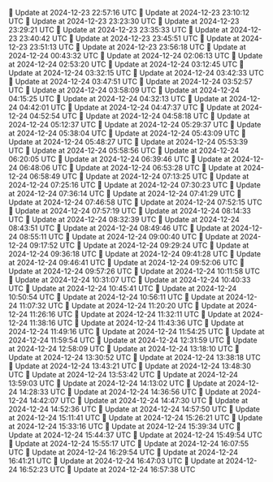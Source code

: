 🔄 Update at 2024-12-23 22:57:16 UTC
🔄 Update at 2024-12-23 23:10:12 UTC
🔄 Update at 2024-12-23 23:23:30 UTC
🔄 Update at 2024-12-23 23:29:21 UTC
🔄 Update at 2024-12-23 23:35:33 UTC
🔄 Update at 2024-12-23 23:40:42 UTC
🔄 Update at 2024-12-23 23:45:51 UTC
🔄 Update at 2024-12-23 23:51:13 UTC
🔄 Update at 2024-12-23 23:56:18 UTC
🔄 Update at 2024-12-24 00:43:32 UTC
🔄 Update at 2024-12-24 02:06:13 UTC
🔄 Update at 2024-12-24 02:53:20 UTC
🔄 Update at 2024-12-24 03:12:45 UTC
🔄 Update at 2024-12-24 03:32:15 UTC
🔄 Update at 2024-12-24 03:42:33 UTC
🔄 Update at 2024-12-24 03:47:51 UTC
🔄 Update at 2024-12-24 03:52:57 UTC
🔄 Update at 2024-12-24 03:58:09 UTC
🔄 Update at 2024-12-24 04:15:25 UTC
🔄 Update at 2024-12-24 04:32:13 UTC
🔄 Update at 2024-12-24 04:42:01 UTC
🔄 Update at 2024-12-24 04:47:37 UTC
🔄 Update at 2024-12-24 04:52:54 UTC
🔄 Update at 2024-12-24 04:58:18 UTC
🔄 Update at 2024-12-24 05:12:37 UTC
🔄 Update at 2024-12-24 05:29:37 UTC
🔄 Update at 2024-12-24 05:38:04 UTC
🔄 Update at 2024-12-24 05:43:09 UTC
🔄 Update at 2024-12-24 05:48:27 UTC
🔄 Update at 2024-12-24 05:53:39 UTC
🔄 Update at 2024-12-24 05:58:56 UTC
🔄 Update at 2024-12-24 06:20:05 UTC
🔄 Update at 2024-12-24 06:39:46 UTC
🔄 Update at 2024-12-24 06:48:06 UTC
🔄 Update at 2024-12-24 06:53:28 UTC
🔄 Update at 2024-12-24 06:58:49 UTC
🔄 Update at 2024-12-24 07:13:25 UTC
🔄 Update at 2024-12-24 07:25:16 UTC
🔄 Update at 2024-12-24 07:30:23 UTC
🔄 Update at 2024-12-24 07:36:14 UTC
🔄 Update at 2024-12-24 07:41:29 UTC
🔄 Update at 2024-12-24 07:46:58 UTC
🔄 Update at 2024-12-24 07:52:15 UTC
🔄 Update at 2024-12-24 07:57:19 UTC
🔄 Update at 2024-12-24 08:14:33 UTC
🔄 Update at 2024-12-24 08:32:39 UTC
🔄 Update at 2024-12-24 08:43:51 UTC
🔄 Update at 2024-12-24 08:49:46 UTC
🔄 Update at 2024-12-24 08:55:11 UTC
🔄 Update at 2024-12-24 09:00:40 UTC
🔄 Update at 2024-12-24 09:17:52 UTC
🔄 Update at 2024-12-24 09:29:24 UTC
🔄 Update at 2024-12-24 09:36:18 UTC
🔄 Update at 2024-12-24 09:41:28 UTC
🔄 Update at 2024-12-24 09:46:41 UTC
🔄 Update at 2024-12-24 09:52:06 UTC
🔄 Update at 2024-12-24 09:57:26 UTC
🔄 Update at 2024-12-24 10:11:58 UTC
🔄 Update at 2024-12-24 10:31:07 UTC
🔄 Update at 2024-12-24 10:40:33 UTC
🔄 Update at 2024-12-24 10:45:41 UTC
🔄 Update at 2024-12-24 10:50:54 UTC
🔄 Update at 2024-12-24 10:56:11 UTC
🔄 Update at 2024-12-24 11:07:32 UTC
🔄 Update at 2024-12-24 11:20:20 UTC
🔄 Update at 2024-12-24 11:26:16 UTC
🔄 Update at 2024-12-24 11:32:11 UTC
🔄 Update at 2024-12-24 11:38:16 UTC
🔄 Update at 2024-12-24 11:43:36 UTC
🔄 Update at 2024-12-24 11:49:16 UTC
🔄 Update at 2024-12-24 11:54:25 UTC
🔄 Update at 2024-12-24 11:59:54 UTC
🔄 Update at 2024-12-24 12:31:59 UTC
🔄 Update at 2024-12-24 12:58:09 UTC
🔄 Update at 2024-12-24 13:18:10 UTC
🔄 Update at 2024-12-24 13:30:52 UTC
🔄 Update at 2024-12-24 13:38:18 UTC
🔄 Update at 2024-12-24 13:43:21 UTC
🔄 Update at 2024-12-24 13:48:30 UTC
🔄 Update at 2024-12-24 13:53:42 UTC
🔄 Update at 2024-12-24 13:59:03 UTC
🔄 Update at 2024-12-24 14:13:02 UTC
🔄 Update at 2024-12-24 14:28:33 UTC
🔄 Update at 2024-12-24 14:36:56 UTC
🔄 Update at 2024-12-24 14:42:07 UTC
🔄 Update at 2024-12-24 14:47:30 UTC
🔄 Update at 2024-12-24 14:52:36 UTC
🔄 Update at 2024-12-24 14:57:50 UTC
🔄 Update at 2024-12-24 15:11:41 UTC
🔄 Update at 2024-12-24 15:26:21 UTC
🔄 Update at 2024-12-24 15:33:16 UTC
🔄 Update at 2024-12-24 15:39:34 UTC
🔄 Update at 2024-12-24 15:44:37 UTC
🔄 Update at 2024-12-24 15:49:54 UTC
🔄 Update at 2024-12-24 15:55:17 UTC
🔄 Update at 2024-12-24 16:07:55 UTC
🔄 Update at 2024-12-24 16:29:54 UTC
🔄 Update at 2024-12-24 16:41:21 UTC
🔄 Update at 2024-12-24 16:47:03 UTC
🔄 Update at 2024-12-24 16:52:23 UTC
🔄 Update at 2024-12-24 16:57:38 UTC
